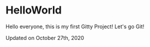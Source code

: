 # HelloWorld
Hello everyone, this is my first Gitty Project! Let's go Git!

Updated on October 27th, 2020
